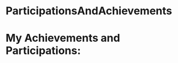# ParticipationsAndAchievements

<h1>My Achievements and Participations:</h1>

<img src="images/my certificates/udemy.jpg" alt="">
<img src="images/my certificates/coursera.PNG" alt="">
